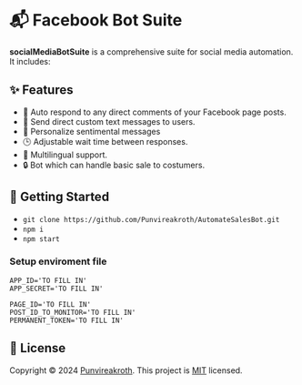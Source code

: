 # 📬 Facebook Bot Suite
**socialMediaBotSuite** is a comprehensive suite for social media automation. It includes:

## ✨ Features

- 🚀 Auto respond to any direct comments of your Facebook page posts.
- 📩 Send direct custom text messages to users.
- 🌼 Personalize sentimental messages
- 🕒 Adjustable wait time between responses.
- 📁 Multilingual support.
- 🔒 Bot which can handle basic sale to costumers.


## 🚀 Getting Started
- `git clone https://github.com/Punvireakroth/AutomateSalesBot.git`
- `npm i`
- `npm start`

### Setup enviroment file

```
APP_ID='TO FILL IN'
APP_SECRET='TO FILL IN'

PAGE_ID='TO FILL IN'
POST_ID_TO_MONITOR='TO FILL IN'
PERMANENT_TOKEN='TO FILL IN'
```

## 📝 License

Copyright © 2024 [Punvireakroth](https://github.com/Punvireakroth).
This project is [MIT](https://choosealicense.com/licenses/mit/) licensed.